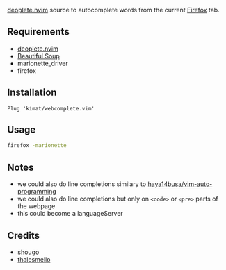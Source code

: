 [deoplete.nvim](https://github.com/Shougo/deoplete.nvim) source to autocomplete words from the current [Firefox](https://www.mozilla.org/en-US/firefox/new/) tab.

## Requirements

- [deoplete.nvim](https://github.com/Shougo/deoplete.nvim)
- [Beautiful Soup](https://www.crummy.com/software/BeautifulSoup/)
- marionette_driver
- firefox

## Installation

```vim
Plug 'kimat/webcomplete.vim'
```

## Usage

```sh
firefox -marionette
```


## Notes

- we could also do line completions similary to [haya14busa/vim-auto-programming](https://github.com/haya14busa/vim-auto-programming)
- we could also do line completions but only on `<code>` or `<pre>` parts of the webpage
- this could become a languageServer

## Credits

- [shougo](https://github.com/shougo)
- [thalesmello](https://github.com/thalesmello)

